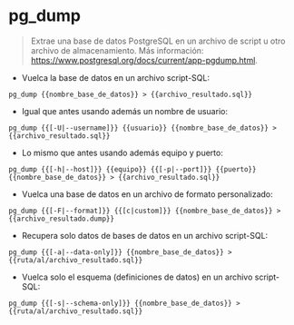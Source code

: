 # pg_dump

> Extrae una base de datos PostgreSQL en un archivo de script u otro archivo de almacenamiento.
> Más información: <https://www.postgresql.org/docs/current/app-pgdump.html>.

- Vuelca la base de datos en un archivo script-SQL:

`pg_dump {{nombre_base_de_datos}} > {{archivo_resultado.sql}}`

- Igual que antes usando además un nombre de usuario:

`pg_dump {{[-U|--username]}} {{usuario}} {{nombre_base_de_datos}} > {{archivo_resultado.sql}}`

- Lo mismo que antes usando además equipo y puerto:

`pg_dump {{[-h|--host]}} {{equipo}} {{[-p|--port]}} {{puerto}} {{nombre_base_de_datos}} > {{archivo_resultado.sql}}`

- Vuelca una base de datos en un archivo de formato personalizado:

`pg_dump {{[-F|--format]}} {{[c|custom]}} {{nombre_base_de_datos}} > {{archivo_resultado.dump}}`

- Recupera solo datos de bases de datos en un archivo script-SQL:

`pg_dump {{[-a|--data-only]}} {{nombre_base_de_datos}} > {{ruta/al/archivo_resultado.sql}}`

- Vuelca solo el esquema (definiciones de datos) en un archivo script-SQL:

`pg_dump {{[-s|--schema-only]}} {{nombre_base_de_datos}} > {{ruta/al/archivo_resultado.sql}}`
